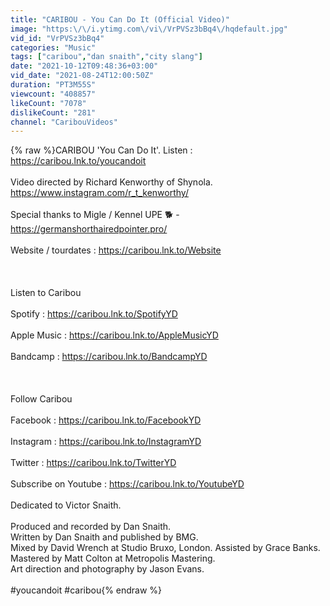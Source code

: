 ```yaml
---
title: "CARIBOU - You Can Do It (Official Video)"
image: "https:\/\/i.ytimg.com\/vi\/VrPVSz3bBq4\/hqdefault.jpg"
vid_id: "VrPVSz3bBq4"
categories: "Music"
tags: ["caribou","dan snaith","city slang"]
date: "2021-10-12T09:48:36+03:00"
vid_date: "2021-08-24T12:00:50Z"
duration: "PT3M55S"
viewcount: "408857"
likeCount: "7078"
dislikeCount: "281"
channel: "CaribouVideos"
---
```

{% raw %}CARIBOU 'You Can Do It'. Listen : <a rel="nofollow" target="blank" href="https://caribou.lnk.to/youcandoit">https://caribou.lnk.to/youcandoit</a><br /><br />Video directed by Richard Kenworthy of Shynola.<br /><a rel="nofollow" target="blank" href="https://www.instagram.com/r_t_kenworthy/">https://www.instagram.com/r_t_kenworthy/</a><br /><br />Special thanks to Migle / Kennel UPE 🐕  - <a rel="nofollow" target="blank" href="https://germanshorthairedpointer.pro/">https://germanshorthairedpointer.pro/</a> <br /><br />Website / tourdates : <a rel="nofollow" target="blank" href="https://caribou.lnk.to/Website">https://caribou.lnk.to/Website</a><br /><br /><br /><br />Listen to Caribou<br /><br />Spotify : <a rel="nofollow" target="blank" href="https://caribou.lnk.to/SpotifyYD">https://caribou.lnk.to/SpotifyYD</a><br /><br />Apple Music : <a rel="nofollow" target="blank" href="https://caribou.lnk.to/AppleMusicYD">https://caribou.lnk.to/AppleMusicYD</a><br /><br />Bandcamp : <a rel="nofollow" target="blank" href="https://caribou.lnk.to/BandcampYD">https://caribou.lnk.to/BandcampYD</a><br /><br /><br /><br />Follow Caribou<br /><br />Facebook : <a rel="nofollow" target="blank" href="https://caribou.lnk.to/FacebookYD">https://caribou.lnk.to/FacebookYD</a><br /><br />Instagram : <a rel="nofollow" target="blank" href="https://caribou.lnk.to/InstagramYD">https://caribou.lnk.to/InstagramYD</a><br /><br />Twitter : <a rel="nofollow" target="blank" href="https://caribou.lnk.to/TwitterYD">https://caribou.lnk.to/TwitterYD</a><br /><br />Subscribe on Youtube : <a rel="nofollow" target="blank" href="https://caribou.lnk.to/YoutubeYD">https://caribou.lnk.to/YoutubeYD</a><br /><br />Dedicated to Victor Snaith.<br /><br />Produced and recorded by Dan Snaith.<br />Written by Dan Snaith and published by BMG.<br />Mixed by David Wrench at Studio Bruxo, London. Assisted by Grace Banks.<br />Mastered by Matt Colton at Metropolis Mastering.<br />Art direction and photography by Jason Evans.<br /><br />#youcandoit #caribou{% endraw %}
